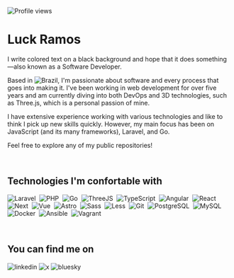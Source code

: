 <p align="left"> <img src="https://komarev.com/ghpvc/?username=luckramos&color=lightgray" alt="Profile views" /> </p>
<h1 align="left">Luck Ramos</h1>

<p>
I write colored text on a black background and hope that it does something—also known as a Software Developer.

Based in ![Brazil](https://raw.githubusercontent.com/stevenrskelton/flag-icon/master/png/16/country-4x3/br.png "Brazil"), I'm passionate about software and every process that goes into making it. I've been working in web development for over five years and am currently diving into both DevOps and 3D technologies, such as Three.js, which is a personal passion of mine.

I have extensive experience working with various technologies and like to think I pick up new skills quickly. However, my main focus has been on JavaScript (and its many frameworks), Laravel, and Go.

Feel free to explore any of my public repositories!
</p>

<br>


## Technologies I'm confortable with

![Laravel](https://img.shields.io/badge/-Laravel-0D1117?style=flat&logo=laravel)&nbsp;
![PHP](https://img.shields.io/badge/-PHP-0D1117?style=flat&logo=php)&nbsp;
![Go](https://img.shields.io/badge/-Go-0D1117?style=flat&logo=go)&nbsp;
![ThreeJS](https://img.shields.io/badge/-ThreeJS-0D1117?style=flat&logo=threedotjs)&nbsp;
![TypeScript](https://img.shields.io/badge/-TypeScript-0D1117?style=flat&logo=typescript)&nbsp;
![Angular](https://img.shields.io/badge/-Angular-0D1117?style=flat&logo=angular)&nbsp;
![React](https://img.shields.io/badge/-React-0D1117?style=flat&logo=react)&nbsp;
![Next](https://img.shields.io/badge/-Next-0D1117?style=flat&logo=next.js)&nbsp;
![Vue](https://img.shields.io/badge/-Vue-0D1117?style=flat&logo=vue.js)&nbsp;
![Astro](https://img.shields.io/badge/-Astro-0D1117?style=flat&logo=astro)&nbsp;
![Sass](https://img.shields.io/badge/-Sass-0D1117?style=flat&logo=sass)&nbsp;
![Less](https://img.shields.io/badge/-Less-0D1117?style=flat&logo=less)&nbsp;
![Git](https://img.shields.io/badge/-Git-0D1117?style=flat&logo=git)&nbsp;
![PostgreSQL](https://img.shields.io/badge/-PostgreSQL-0D1117?style=flat&logo=postgresql)&nbsp;
![MySQL](https://img.shields.io/badge/-MySQL-0D1117?style=flat&logo=mysql)&nbsp;
![Docker](https://img.shields.io/badge/-Docker-0D1117?style=flat&logo=docker)&nbsp;
![Ansible](https://img.shields.io/badge/-Ansible-0D1117?style=flat&logo=ansible)&nbsp;
![Vagrant](https://img.shields.io/badge/-Vagrant-0D1117?style=flat&logo=vagrant)&nbsp;

<br>

## You can find me on

<a href="https://www.linkedin.com/in/lucas-henrique-ramos-04a746214/" target="_blank" style="text-decoration: none">
  <img align="center" src="https://img.shields.io/badge/-Lucas Ramos-05122A?style=flat&logo=linkedin" alt="linkedin"/>
</a>
<a href="https://twitter.com/lukcramos" target="_blank" style="text-decoration: none">
 <img align="center" src="https://img.shields.io/badge/-lukcramos-05122A?style=flat&logo=x" alt="x"/>
</a>
<a href="https://bsky.app/profile/lukcramos.bsky.social" target="_blank" style="text-decoration: none">
 <img align="center" src="https://img.shields.io/badge/-lukcramos-05122A?style=flat&logo=bluesky" alt="bluesky"/>
</a>
